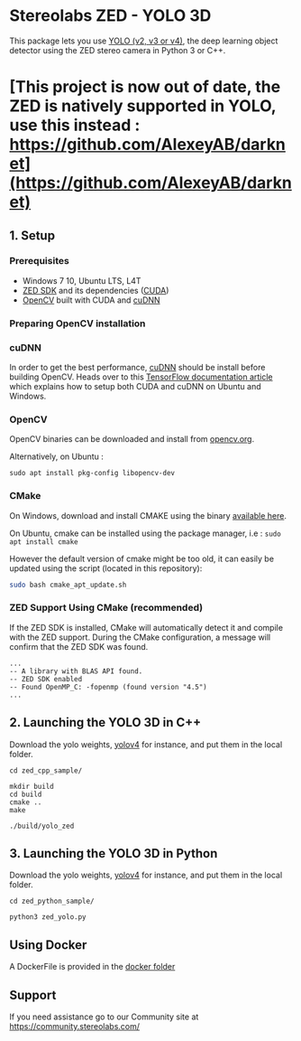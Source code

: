 # Stereolabs ZED - YOLO 3D

This package lets you use [YOLO (v2, v3 or v4)](http://pjreddie.com/darknet/yolo/), the deep learning object detector using the ZED stereo camera in Python 3 or C++.

# [This project is now out of date, the ZED is natively supported in YOLO, use this instead : https://github.com/AlexeyAB/darknet](https://github.com/AlexeyAB/darknet)

## 1. Setup

### Prerequisites

- Windows 7 10, Ubuntu LTS, L4T
- [ZED SDK](https://www.stereolabs.com/developers/) and its dependencies ([CUDA](https://developer.nvidia.com/cuda-downloads))
- [OpenCV](https://docs.opencv.org/4.x/da/df6/tutorial_py_table_of_contents_setup.html) built with CUDA and [cuDNN](https://developer.nvidia.com/cudnn)

### Preparing OpenCV installation

### cuDNN

In order to get the best performance, [cuDNN](https://developer.nvidia.com/cudnn) should be install before building OpenCV. Heads over to this [TensorFlow documentation article](https://www.tensorflow.org/install/gpu#install_cuda_with_apt) which explains how to setup both CUDA and cuDNN on Ubuntu and Windows.

### OpenCV

OpenCV binaries can be downloaded and install from [opencv.org](https://opencv.org/releases/).

Alternatively, on Ubuntu :

    sudo apt install pkg-config libopencv-dev

### CMake

On Windows, download and install CMAKE using the binary [available here](https://cmake.org/download/).

On Ubuntu, cmake can be installed using the package manager, i.e : `sudo apt install cmake`

However the default version of cmake might be too old, it can easily be updated using the script (located in this repository):

```bash
sudo bash cmake_apt_update.sh
```

### ZED Support Using CMake (recommended)

If the ZED SDK is installed, CMake will automatically detect it and compile with the ZED support. During the CMake configuration, a message will confirm that the ZED SDK was found.

    ...
    -- A library with BLAS API found.
    -- ZED SDK enabled
    -- Found OpenMP_C: -fopenmp (found version "4.5")
    ...


## 2. Launching the YOLO 3D in C++

Download the yolo weights, [yolov4](https://github.com/AlexeyAB/darknet/releases/download/darknet_yolo_v3_optimal/yolov4.weights) for instance, and put them in the local folder.

    cd zed_cpp_sample/
    
    mkdir build
    cd build
    cmake ..
    make
    
    ./build/yolo_zed 

## 3. Launching the YOLO 3D in Python

Download the yolo weights, [yolov4](https://github.com/AlexeyAB/darknet/releases/download/darknet_yolo_v3_optimal/yolov4.weights) for instance, and put them in the local folder.

    cd zed_python_sample/
    
    python3 zed_yolo.py

## Using Docker

A DockerFile is provided in the [docker folder](./docker)

## Support
If you need assistance go to our Community site at https://community.stereolabs.com/
